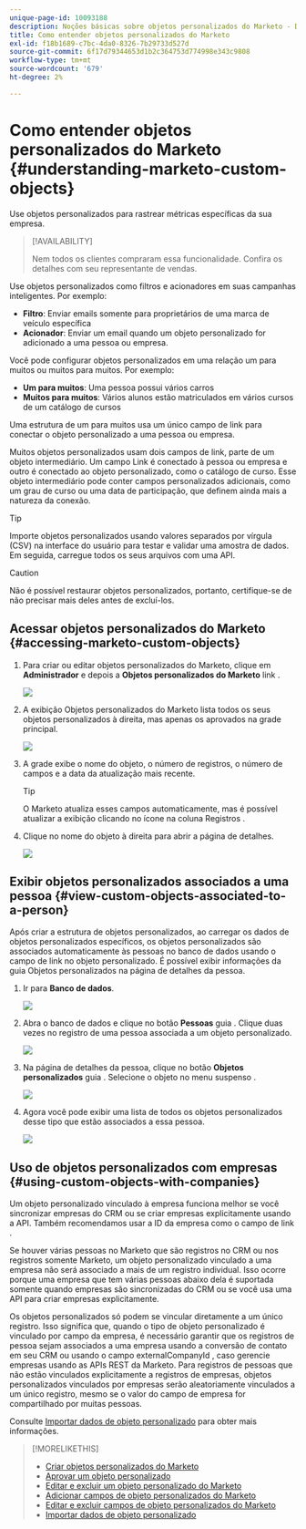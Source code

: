 ```yaml
---
unique-page-id: 10093188
description: Noções básicas sobre objetos personalizados do Marketo - Documentos do Marketo - Documentação do produto
title: Como entender objetos personalizados do Marketo
exl-id: f18b1689-c7bc-4da0-8326-7b29733d527d
source-git-commit: 6f17d79344653d1b2c364753d774998e343c9808
workflow-type: tm+mt
source-wordcount: '679'
ht-degree: 2%

---
```


# Como entender objetos personalizados do Marketo {#understanding-marketo-custom-objects}

Use objetos personalizados para rastrear métricas específicas da sua empresa.

>[!AVAILABILITY]
>
>Nem todos os clientes compraram essa funcionalidade. Confira os detalhes com seu representante de vendas.

Use objetos personalizados como filtros e acionadores em suas campanhas inteligentes. Por exemplo:

* **Filtro**: Enviar emails somente para proprietários de uma marca de veículo específica
* **Acionador**: Enviar um email quando um objeto personalizado for adicionado a uma pessoa ou empresa.

Você pode configurar objetos personalizados em uma relação um para muitos ou muitos para muitos. Por exemplo:

* **Um para muitos**: Uma pessoa possui vários carros
* **Muitos para muitos**: Vários alunos estão matriculados em vários cursos de um catálogo de cursos

Uma estrutura de um para muitos usa um único campo de link para conectar o objeto personalizado a uma pessoa ou empresa.

Muitos objetos personalizados usam dois campos de link, parte de um objeto intermediário. Um campo Link é conectado à pessoa ou empresa e outro é conectado ao objeto personalizado, como o catálogo de curso. Esse objeto intermediário pode conter campos personalizados adicionais, como um grau de curso ou uma data de participação, que definem ainda mais a natureza da conexão.

>[!TIP]
>
>Importe objetos personalizados usando valores separados por vírgula (CSV) na interface do usuário para testar e validar uma amostra de dados. Em seguida, carregue todos os seus arquivos com uma API.

>[!CAUTION]
>
>Não é possível restaurar objetos personalizados, portanto, certifique-se de não precisar mais deles antes de excluí-los.

## Acessar objetos personalizados do Marketo {#accessing-marketo-custom-objects}

1. Para criar ou editar objetos personalizados do Marketo, clique em **Administrador** e depois a **Objetos personalizados do Marketo** link .

   ![](assets/understanding-marketo-custom-objects-1.png)

1. A exibição Objetos personalizados do Marketo lista todos os seus objetos personalizados à direita, mas apenas os aprovados na grade principal.

   ![](assets/understanding-marketo-custom-objects-2.png)

1. A grade exibe o nome do objeto, o número de registros, o número de campos e a data da atualização mais recente.

   >[!TIP]
   >
   >O Marketo atualiza esses campos automaticamente, mas é possível atualizar a exibição clicando no ícone na coluna Registros .

1. Clique no nome do objeto à direita para abrir a página de detalhes.

   ![](assets/understanding-marketo-custom-objects-3.png)

## Exibir objetos personalizados associados a uma pessoa {#view-custom-objects-associated-to-a-person}

Após criar a estrutura de objetos personalizados, ao carregar os dados de objetos personalizados específicos, os objetos personalizados são associados automaticamente às pessoas no banco de dados usando o campo de link no objeto personalizado. É possível exibir informações da guia Objetos personalizados na página de detalhes da pessoa.

1. Ir para **Banco de dados**.

   ![](assets/understanding-marketo-custom-objects-4.png)

1. Abra o banco de dados e clique no botão **Pessoas** guia . Clique duas vezes no registro de uma pessoa associada a um objeto personalizado.

   ![](assets/understanding-marketo-custom-objects-5.png)

1. Na página de detalhes da pessoa, clique no botão **Objetos personalizados** guia . Selecione o objeto no menu suspenso .

   ![](assets/understanding-marketo-custom-objects-6.png)

1. Agora você pode exibir uma lista de todos os objetos personalizados desse tipo que estão associados a essa pessoa.

   ![](assets/understanding-marketo-custom-objects-7.png)

## Uso de objetos personalizados com empresas {#using-custom-objects-with-companies}

Um objeto personalizado vinculado à empresa funciona melhor se você sincronizar empresas do CRM ou se criar empresas explicitamente usando a API. Também recomendamos usar a ID da empresa como o campo de link .

Se houver várias pessoas no Marketo que são registros no CRM ou nos registros somente Marketo, um objeto personalizado vinculado a uma empresa não será associado a mais de um registro individual. Isso ocorre porque uma empresa que tem várias pessoas abaixo dela é suportada somente quando empresas são sincronizadas do CRM ou se você usa uma API para criar empresas explicitamente.

Os objetos personalizados só podem se vincular diretamente a um único registro. Isso significa que, quando o tipo de objeto personalizado é vinculado por campo da empresa, é necessário garantir que os registros de pessoa sejam associados a uma empresa usando a conversão de contato em seu CRM ou usando o campo externalCompanyId , caso gerencie empresas usando as APIs REST da Marketo. Para registros de pessoas que não estão vinculados explicitamente a registros de empresas, objetos personalizados vinculados por empresas serão aleatoriamente vinculados a um único registro, mesmo se o valor do campo de empresa for compartilhado por muitas pessoas.

Consulte [Importar dados de objeto personalizado](/help/marketo/product-docs/administration/marketo-custom-objects/import-custom-object-data.md) para obter mais informações.

>[!MORELIKETHIS]
>
>* [Criar objetos personalizados do Marketo](/help/marketo/product-docs/administration/marketo-custom-objects/create-marketo-custom-objects.md)
>* [Aprovar um objeto personalizado](/help/marketo/product-docs/administration/marketo-custom-objects/approve-a-custom-object.md)
>* [Editar e excluir um objeto personalizado do Marketo](/help/marketo/product-docs/administration/marketo-custom-objects/edit-and-delete-a-marketo-custom-object.md)
>* [Adicionar campos de objeto personalizados do Marketo](/help/marketo/product-docs/administration/marketo-custom-objects/add-marketo-custom-object-fields.md)
>* [Editar e excluir campos de objeto personalizados do Marketo](/help/marketo/product-docs/administration/marketo-custom-objects/edit-and-delete-marketo-custom-object-fields.md)
>* [Importar dados de objeto personalizado](/help/marketo/product-docs/administration/marketo-custom-objects/import-custom-object-data.md)

